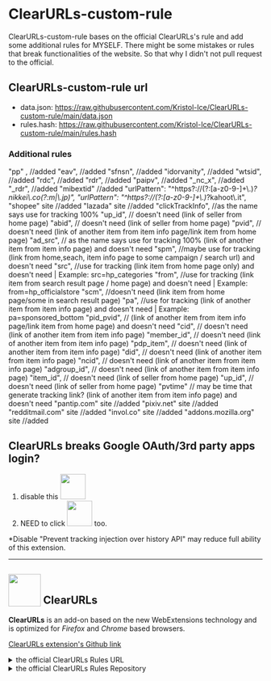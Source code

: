# ClearURLs-custom-rule
ClearURLs-custom-rule bases on the official ClearURLs's rule and add some additional rules for MYSELF. There might be some mistakes or rules that break functionalities of the website. So that why I didn't not pull request to the official.

## ClearURLs-custom-rule url
- data.json: https://raw.githubusercontent.com/Kristol-Ice/ClearURLs-custom-rule/main/data.json
- rules.hash: https://raw.githubusercontent.com/Kristol-Ice/ClearURLs-custom-rule/main/rules.hash

### Additional rules
"pp" , //added
"eav", //added
"sfnsn", //added
"idorvanity", //added
"wtsid", //added
"rdc", //added
"rdr", //added
"paipv", //added
"_nc_x", //added
"_rdr", //added
"mibextid" //added
"urlPattern": "^https?://(?:[a-z0-9-]+\\.)*?nikkei\\.co(?:m|\\.jp)",
"urlPattern": "^https?://(?:[a-z0-9-]+\\.)*?kahoot\\.it",
"shopee" site //added
"lazada" site //added
"clickTrackInfo", //as the name says use for tracking 100%
"up_id", // doesn't need (link of seller from home page)
"abid", // doesn't need (link of seller from home page)
"pvid", // doesn't need (link of another item from item info page/link item from home page)
"ad_src", // as the name says use for tracking 100% (link of another item from item info page) and doesn't need
"spm", //maybe use for tracking (link from home,seach, item info page to some campaign / search url) and doesn't need
"src", //use for tracking (link item from home page only) and doesn't need | Example: src=hp_categories
"from", //use for tracking (link item from search result page / home page) and doesn't need | Example: from=hp_officialstore
"scm", //doesn't need (link item from home page/some in search result page)
"pa", //use for tracking (link of another item from item info page) and doesn't need | Example: pa=sponsored_bottom
"pid_pvid", // (link of another item from item info page/link item from home page) and doesn't need
"cid", // doesn't need (link of another item from item info page)
"member_id", // doesn't need (link of another item from item info page)
"pdp_item", // doesn't need (link of another item from item info page)
"did", // doesn't need (link of another item from item info page)
"ncid", // doesn't need (link of another item from item info page)
"adgroup_id", // doesn't need (link of another item from item info page)
"item_id", // doesn't need (link of seller from home page)
"up_id", // doesn't need (link of seller from home page)
"pvtime" // may be time that generate tracking link? (link of another item from item info page) and doesn't need
"pantip.com" site //added
"pixiv.net" site //added
"redditmail.com" site //added
"invol.co" site //added
"addons.mozilla.org" site //added

## ClearURLs breaks Google OAuth/3rd party apps login?
1. disable this <img src="https://github.com/Kristol-Ice/ClearURLs-custom-rules/assets/134151822/9f9a822b-ae7d-4702-9f5e-a231caf65ca8" height="50x">
2. NEED to click <img src="https://github.com/Kristol-Ice/ClearURLs-custom-rules/assets/134151822/e08e0f4c-017a-42e5-9abb-8ea2c553466e" height="50px"> too.

*Disable "Prevent tracking injection over history API" may reduce full ability of this extension.

---

## <sub><img src="https://gitlab.com/ClearURLs/ClearUrls/raw/master/img/clearurls.svg" width="64px" height="64px"></sub> ClearURLs
**ClearURLs** is an add-on based on the new WebExtensions technology and is optimized for *Firefox* and *Chrome* based browsers.

[ClearURLs extension's Github link](https://github.com/ClearURLs/Addon)

<details>
    <summary>the official ClearURLs Rules URL</summary>
    https://rules2.clearurls.xyz/data.minify.json or https://gitlab.com/ClearURLs/rules/-/blob/master/data.min.json
</details>
<details>
    <summary>the official ClearURLs Rules Repository</summary>
    https://github.com/ClearURLs/Rules or https://gitlab.com/ClearURLs/rules
</details>